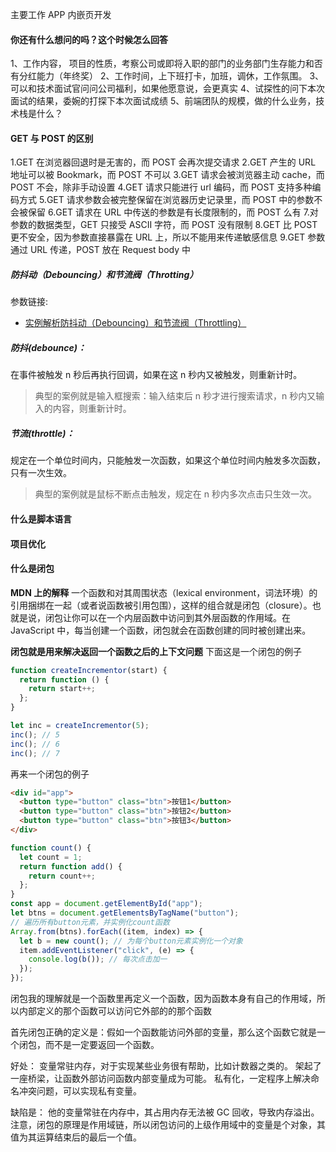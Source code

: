 主要工作 APP 内嵌页开发

#### 你还有什么想问的吗？这个时候怎么回答

1、工作内容， 项目的性质，考察公司或即将入职的部门的业务部门生存能力和否有分红能力（年终奖）
2、工作时间，上下班打卡，加班，调休，工作氛围。
3、可以和技术面试官问问公司福利，如果他愿意说，会更真实
4、试探性的问下本次面试的结果，委婉的打探下本次面试成绩
5、前端团队的规模，做的什么业务，技术栈是什么？

#### GET 与 POST 的区别

1.GET 在浏览器回退时是无害的，而 POST 会再次提交请求
2.GET 产生的 URL 地址可以被 Bookmark，而 POST 不可以
3.GET 请求会被浏览器主动 cache，而 POST 不会，除非手动设置
4.GET 请求只能进行 url 编码，而 POST 支持多种编码方式
5.GET 请求参数会被完整保留在浏览器历史记录里，而 POST 中的参数不会被保留
6.GET 请求在 URL 中传送的参数是有长度限制的，而 POST 么有 7.对参数的数据类型，GET 只接受 ASCII 字符，而 POST 没有限制
8.GET 比 POST 更不安全，因为参数直接暴露在 URL 上，所以不能用来传递敏感信息
9.GET 参数通过 URL 传递，POST 放在 Request body 中

##### 防抖动（Debouncing）和节流阀（Throtting）

参数链接:

- [实例解析防抖动（Debouncing）和节流阀（Throttling）](http://www.css88.com/archives/7010)

##### 防抖(debounce)：

在事件被触发 n 秒后再执行回调，如果在这 n 秒内又被触发，则重新计时。

> 典型的案例就是输入框搜索：输入结束后 n 秒才进行搜索请求，n 秒内又输入的内容，则重新计时。

##### 节流(throttle)：

规定在一个单位时间内，只能触发一次函数，如果这个单位时间内触发多次函数，只有一次生效。

> 典型的案例就是鼠标不断点击触发，规定在 n 秒内多次点击只生效一次。

#### 什么是脚本语言

#### 项目优化

#### 什么是闭包

**MDN 上的解释**
一个函数和对其周围状态（lexical environment，词法环境）的引用捆绑在一起（或者说函数被引用包围），这样的组合就是闭包（closure）。也就是说，闭包让你可以在一个内层函数中访问到其外层函数的作用域。在 JavaScript 中，每当创建一个函数，闭包就会在函数创建的同时被创建出来。

**闭包就是用来解决返回一个函数之后的上下文问题**
下面这是一个闭包的例子

```js
function createIncrementor(start) {
  return function () {
    return start++;
  };
}

let inc = createIncrementor(5);
inc(); // 5
inc(); // 6
inc(); // 7
```

再来一个闭包的例子

```html
<div id="app">
  <button type="button" class="btn">按钮1</button>
  <button type="button" class="btn">按钮2</button>
  <button type="button" class="btn">按钮3</button>
</div>
```

```js
function count() {
  let count = 1;
  return function add() {
    return count++;
  };
}
const app = document.getElementById("app");
let btns = document.getElementsByTagName("button");
// 遍历所有button元素，并实例化count函数
Array.from(btns).forEach((item, index) => {
  let b = new count(); // 为每个button元素实例化一个对象
  item.addEventListener("click", (e) => {
    console.log(b()); // 每次点击加一
  });
});
```

闭包我的理解就是一个函数里再定义一个函数，因为函数本身有自己的作用域，所以内部定义的那个函数可以访问它外部的的那个函数

首先闭包正确的定义是：假如一个函数能访问外部的变量，那么这个函数它就是一个闭包，而不是一定要返回一个函数。

好处：
变量常驻内存，对于实现某些业务很有帮助，比如计数器之类的。
架起了一座桥梁，让函数外部访问函数内部变量成为可能。
私有化，一定程序上解决命名冲突问题，可以实现私有变量。

缺陷是：
他的变量常驻在内存中，其占用内存无法被 GC 回收，导致内存溢出。
注意，闭包的原理是作用域链，所以闭包访问的上级作用域中的变量是个对象，其值为其运算结束后的最后一个值。
